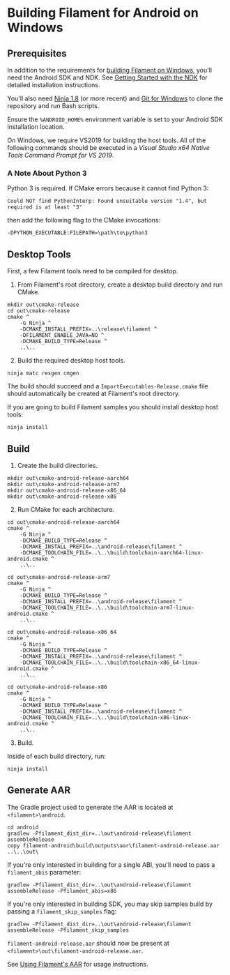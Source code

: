 # Building Filament for Android on Windows

## Prerequisites

In addition to the requirements for [building Filament on Windows](../BUILDING.md#windows), you'll
need the Android SDK and NDK. See [Getting Started with the
NDK](https://developer.android.com/ndk/guides/) for detailed installation instructions.

You'll also need [Ninja 1.8](https://github.com/ninja-build/ninja/wiki/Pre-built-Ninja-packages) (or
more recent) and [Git for Windows](https://git-scm.com/download/win) to clone the repository and run
Bash scripts.

Ensure the `%ANDROID_HOME%` environment variable is set to your Android SDK installation location.

On Windows, we require VS2019 for building the host tools. All of the following commands should be
executed in a *Visual Studio x64 Native Tools Command Prompt for VS 2019*.

### A Note About Python 3

Python 3 is required. If CMake errors because it cannot find Python 3:

```
Could NOT find PythonInterp: Found unsuitable version "1.4", but required is at least "3"
```

then add the following flag to the CMake invocations:

```
-DPYTHON_EXECUTABLE:FILEPATH=\path\to\python3
```

## Desktop Tools

First, a few Filament tools need to be compiled for desktop.

1. From Filament's root directory, create a desktop build directory and run CMake.

```
mkdir out\cmake-release
cd out\cmake-release
cmake ^
    -G Ninja ^
    -DCMAKE_INSTALL_PREFIX=..\release\filament ^
    -DFILAMENT_ENABLE_JAVA=NO ^
    -DCMAKE_BUILD_TYPE=Release ^
    ..\..
```

2. Build the required desktop host tools.

```
ninja matc resgen cmgen
```

The build should succeed and a `ImportExecutables-Release.cmake` file should automatically be
created at Filament's root directory.

If you are going to build Filament samples you should install desktop host tools:

```
ninja install
```

## Build

1. Create the build directories.

```
mkdir out\cmake-android-release-aarch64
mkdir out\cmake-android-release-arm7
mkdir out\cmake-android-release-x86_64
mkdir out\cmake-android-release-x86
```

2. Run CMake for each architecture.

```
cd out\cmake-android-release-aarch64
cmake ^
    -G Ninja ^
    -DCMAKE_BUILD_TYPE=Release ^
    -DCMAKE_INSTALL_PREFIX=..\android-release\filament ^
    -DCMAKE_TOOLCHAIN_FILE=..\..\build\toolchain-aarch64-linux-android.cmake ^
    ..\..

cd out\cmake-android-release-arm7
cmake ^
    -G Ninja ^
    -DCMAKE_BUILD_TYPE=Release ^
    -DCMAKE_INSTALL_PREFIX=..\android-release\filament ^
    -DCMAKE_TOOLCHAIN_FILE=..\..\build\toolchain-arm7-linux-android.cmake ^
    ..\..

cd out\cmake-android-release-x86_64
cmake ^
    -G Ninja ^
    -DCMAKE_BUILD_TYPE=Release ^
    -DCMAKE_INSTALL_PREFIX=..\android-release\filament ^
    -DCMAKE_TOOLCHAIN_FILE=..\..\build\toolchain-x86_64-linux-android.cmake ^
    ..\..

cd out\cmake-android-release-x86
cmake ^
    -G Ninja ^
    -DCMAKE_BUILD_TYPE=Release ^
    -DCMAKE_INSTALL_PREFIX=..\android-release\filament ^
    -DCMAKE_TOOLCHAIN_FILE=..\..\build\toolchain-x86-linux-android.cmake ^
    ..\..
```

3. Build.

Inside of each build directory, run:

```
ninja install
```

## Generate AAR

The Gradle project used to generate the AAR is located at `<filament>\android`.

```
cd android
gradlew -Pfilament_dist_dir=..\out\android-release\filament assembleRelease
copy filament-android\build\outputs\aar\filament-android-release.aar ..\..\out\
```

If you're only interested in building for a single ABI, you'll need to pass a `filament_abis` parameter:

```
gradlew -Pfilament_dist_dir=..\out\android-release\filament assembleRelease -Pfilament_abis=x86
```

If you're only interested in building SDK, you may skip samples build by passing a `filament_skip_samples` flag:

```
gradlew -Pfilament_dist_dir=..\out\android-release\filament assembleRelease -Pfilament_skip_samples
```


`filament-android-release.aar` should now be present at `<filament>\out\filament-android-release.aar`.

See [Using Filament's AAR](../README.md) for usage instructions.

